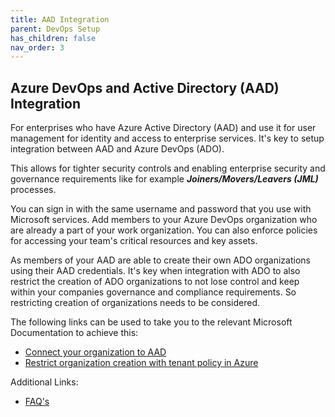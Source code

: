 ```yaml
---
title: AAD Integration
parent: DevOps Setup
has_children: false
nav_order: 3
---
```


## Azure DevOps and Active Directory (AAD) Integration

For enterprises who have Azure Active Directory (AAD) and use it for user management for identity and access to enterprise services. It's key to setup integration between AAD and Azure DevOps (ADO).

This allows for tighter security controls and enabling enterprise security and governance requirements like for example ***Joiners/Movers/Leavers (JML)*** processes.

You can sign in with the same username and password that you use with Microsoft services. Add members to your Azure DevOps organization who are already a part of your work organization. You can also enforce policies for accessing your team's critical resources and key assets.

As members of your AAD are able to create their own ADO organizations using their AAD credentials. It's key when integration with ADO to also restrict the creation of ADO organizations to not lose control and keep within your companies governance and compliance requirements. So restricting creation of organizations needs to be considered. 

The following links can be used to take you to the relevant Microsoft Documentation to achieve this:

- [Connect your organization to AAD](https://learn.microsoft.com/en-us/azure/devops/organizations/accounts/connect-organization-to-azure-ad?view=azure-devops)
- [Restrict organization creation with tenant policy in Azure](https://learn.microsoft.com/en-us/azure/devops/organizations/accounts/azure-ad-tenant-policy-restrict-org-creation?view=azure-devops)


Additional Links:
- [FAQ's](https://learn.microsoft.com/en-us/azure/devops/organizations/accounts/faq-azure-access?view=azure-devops)

